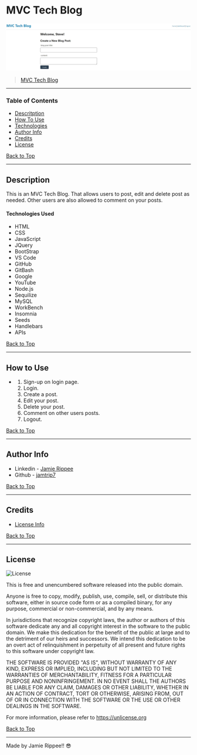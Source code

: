 # MVC Tech Blog

![Dashboard Image](https://github.com/jamtrip7/mvc-tech-blog/blob/main/screenshot/Screenshot.jpg)

> [MVC Tech Blog](https://mvctechblog78.herokuapp.com/)

---

### Table of Contents

- [Descritption](#description)
- [How To Use](#how-to-use)
- [Technologies](#technologies)
- [Author Info](#author-info)
- [Credits](#credits)
- [License](#license)

[Back to Top](#MVC-Tech-Blog)

---

## Description

This is an MVC Tech Blog. That allows users to post, edit and delete post as needed. Other users are also allowed to comment on your posts.

#### Technologies Used

- HTML
- CSS
- JavaScript
- JQuery
- BootStrap
- VS Code
- GitHub
- GitBash
- Google
- YouTube
- Node.js
- Sequilize
- MySQL
- WorkBench
- Insomnia
- Seeds
- Handlebars
- APIs

[Back to Top](#MVC-Tech-Blog)

---

## How to Use

- 1) Sign-up on login page.
  2) Login.
  3) Create a post.
  4) Edit your post.
  5) Delete your post.
  6) Comment on other users posts.
  7) Logout.

[Back to Top](#MVC-Tech-Blog)

---

## Author Info

- Linkedin - [Jamie Rippee](https://www.linkedin.com/in/jamie-rippee-28316513/)
- Github - [jamtrip7](https://github.com/jamtrip7)

[Back to Top](#MVC-Tech-Blog)

---

## Credits

- [License Info](https://choosealicense.com/licenses/unlicense/#)

[Back to Top](#MVC-Tech-Blog)

---

## License
![License](https://img.shields.io/badges/License-${response.license}-blue.svg "License Badge")

This is free and unencumbered software released into the public domain.

Anyone is free to copy, modify, publish, use, compile, sell, or
distribute this software, either in source code form or as a compiled
binary, for any purpose, commercial or non-commercial, and by any
means.

In jurisdictions that recognize copyright laws, the author or authors
of this software dedicate any and all copyright interest in the
software to the public domain. We make this dedication for the benefit
of the public at large and to the detriment of our heirs and
successors. We intend this dedication to be an overt act of
relinquishment in perpetuity of all present and future rights to this
software under copyright law.

THE SOFTWARE IS PROVIDED "AS IS", WITHOUT WARRANTY OF ANY KIND,
EXPRESS OR IMPLIED, INCLUDING BUT NOT LIMITED TO THE WARRANTIES OF
MERCHANTABILITY, FITNESS FOR A PARTICULAR PURPOSE AND NONINFRINGEMENT.
IN NO EVENT SHALL THE AUTHORS BE LIABLE FOR ANY CLAIM, DAMAGES OR
OTHER LIABILITY, WHETHER IN AN ACTION OF CONTRACT, TORT OR OTHERWISE,
ARISING FROM, OUT OF OR IN CONNECTION WITH THE SOFTWARE OR THE USE OR
OTHER DEALINGS IN THE SOFTWARE.

For more information, please refer to <https://unlicense.org>

[Back to Top](#MVC-Tech-Blog)

---

Made by Jamie Rippee!! 😎
